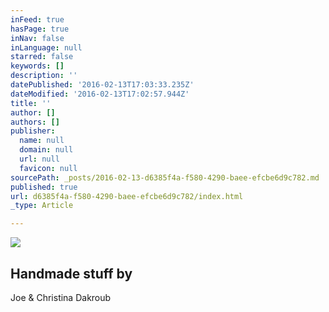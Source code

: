 ```yaml
---
inFeed: true
hasPage: true
inNav: false
inLanguage: null
starred: false
keywords: []
description: ''
datePublished: '2016-02-13T17:03:33.235Z'
dateModified: '2016-02-13T17:02:57.944Z'
title: ''
author: []
authors: []
publisher:
  name: null
  domain: null
  url: null
  favicon: null
sourcePath: _posts/2016-02-13-d6385f4a-f580-4290-baee-efcbe6d9c782.md
published: true
url: d6385f4a-f580-4290-baee-efcbe6d9c782/index.html
_type: Article

---
```

![](https://the-grid-user-content.s3-us-west-2.amazonaws.com/06e511e4-7491-4ffc-8400-dddcd8521b0e.png)

## Handmade stuff by
Joe & Christina Dakroub